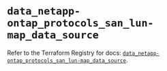 # `data_netapp-ontap_protocols_san_lun-map_data_source`

Refer to the Terraform Registry for docs: [`data_netapp-ontap_protocols_san_lun-map_data_source`](https://registry.terraform.io/providers/netapp/netapp-ontap/2.3.0/docs/data-sources/protocols_san_lun-map_data_source).
